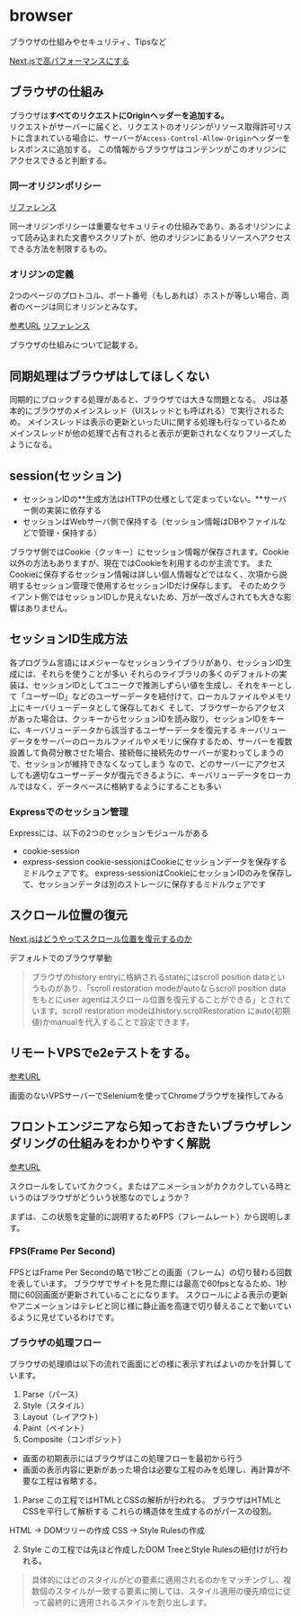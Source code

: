 # browser

ブラウザの仕組みやセキュリティ、Tipsなど

[Next.jsで高パフォーマンスにする](https://www.docswell.com/s/ashphy/KM1NQ6-you-dont-need-nextjs#p9)

## ブラウザの仕組み

ブラウザは**すべてのリクエストにOriginヘッダーを追加する。**  
リクエストがサーバーに届くと、リクエストのオリジンがリソース取得許可リストに含まれている場合に、サーバーが`Access-Control-Allow-Origin`ヘッダーをレスポンスに追加する。
この情報からブラウザはコンテンツがこのオリジンにアクセスできると判断する。

### 同一オリジンポリシー

[リファレンス](https://developer.mozilla.org/ja/docs/Web/Security/Same-origin_policy)

同一オリジンポリシーは重要なセキュリティの仕組みであり、あるオリジンによって読み込まれた文書やスクリプトが、他のオリジンにあるリソースへアクセスできる方法を制限するもの。

### オリジンの定義

2つのページのプロトコル、ポート番号（もしあれば）ホストが等しい場合、両者のページは同じオリジンとみなす。

[参考URL](https://zenn.dev/silverbirder/articles/e10295948e17ca)
[リファレンス](https://developer.mozilla.org/ja/docs/Web/Performance/How_browsers_work)

ブラウザの仕組みについて記載する。

## 同期処理はブラウザはしてほしくない

同期的にブロックする処理があると、ブラウザでは大きな問題となる。
JSは基本的にブラウザのメインスレッド（UIスレッドとも呼ばれる）で実行されるため。
メインスレッドは表示の更新といったUIに関する処理も行なっているためメインスレッドが他の処理で占有されると表示が更新されなくなりフリーズしたようになる。

## session(セッション)

- セッションIDの**生成方法はHTTPの仕様として定まっていない。**サーバー側の実装に依存する
- セッションはWebサーバ側で保持する（セッション情報はDBやファイルなどで管理・保持する）

ブラウザ側ではCookie（クッキー）にセッション情報が保存されます。Cookie以外の方法もありますが、現在ではCookieを利用するのが主流です。
またCookieに保存するセッション情報は詳しい個人情報などではなく、次項から説明するセッション管理で使用するセッションIDだけ保存します。
そのためクライアント側ではセッションIDしか見えないため、万が一改ざんされても大きな影響はありません。

セッションID生成方法
- 
各プログラム言語にはメジャーなセッションライブラリがあり、セッションID生成には、それらを使うことが多い
それらのライブラリの多くのデフォルトの実装は、セッションIDとしてユニークで推測しずらい値を生成し、それをキーとして「ユーザーID」などのユーザーデータを紐付けて、ローカルファイルやメモリ上にキーバリューデータとして保存しておく
そして、ブラウザーからアクセスがあった場合は、クッキーからセッションIDを読み取り、セッションIDをキーに、キーバリューデータから該当するユーザーデータを復元する
キーバリューデータをサーバーのローカルファイルやメモリに保存するため、サーバーを複数設置して負荷分散させた場合、接続毎に接続先のサーバーが変わってしまうので、セッションが維持できなくなってしまう
なので、どのサーバーにアクセスしても適切なユーザーデータが復元できるように、キーバリューデータをローカルではなく、データベースに格納するようにすることも多い

### Expressでのセッション管理

Expressには、以下の2つのセッションモジュールがある
- cookie-session
- express-session
cookie-sessionはCookieにセッションデータを保存するミドルウェアです。
express-sessionはCookieにセッションIDのみを保存して、セッションデータは別のストレージに保存するミドルウェアです

## スクロール位置の復元
[Next.jsはどうやってスクロール位置を復元するのか](https://zenn.dev/akfm/articles/next-js-scroll-restore)

デフォルトでのブラウザ挙動
>ブラウザのhistory entryに格納されるstateにはscroll position dataというものがあり、「scroll restoration modeがautoならscroll position dataをもとにuser agentはスクロール位置を復元することができる」とされています。scroll restoration modeはhistory.scrollRestoration にauto(初期値)かmanualを代入することで設定できます。

## リモートVPSでe2eテストをする。
[参考URL](https://dreamerdream.hateblo.jp/entry/2019/04/24/170000)

画面のないVPSサーバーでSeleniumを使ってChromeブラウザを操作してみる

## フロントエンジニアなら知っておきたいブラウザレンダリングの仕組みをわかりやすく解説

[参考URL](https://blog.leap-in.com/lets-learn-how-to-browser-works/)

スクロールをしていてカクつく。またはアニメーションがカクカクしている時というのはブラウザがどういう状態なのでしょうか？

まずは、この状態を定量的に説明するためFPS（フレームレート）から説明します。
### FPS(Frame Per Second)

FPSとはFrame Per Secondの略で1秒ごとの画面（フレーム）の切り替わる回数を表しています。
ブラウザでサイトを見た際には最高で60fpsとなるため、1秒間に60回画面が更新されていることになります。
スクロールによる表示の更新やアニメーションはテレビと同じ様に静止画を高速で切り替えることで動いているように見せているわけです。


### ブラウザの処理フロー

ブラウザの処理順は以下の流れで画面にどの様に表示すればよいのかを計算しています。
1. Parse（パース）
2. Style（スタイル）
3. Layout（レイアウト）
4. Paint（ペイント）
5. Composite（コンポジット）

- 画面の初期表示にはブラウザはこの処理フローを最初から行う
- 画面の表示内容に更新があった場合は必要な工程のみを処理し、再計算が不要な工程は省略する。

1. Parse
この工程ではHTMLとCSSの解析が行われる。
ブラウザはHTMLとCSSを平行して解析する
これらの構造体を生成するのがパースの役割。

HTML → DOMツリーの作成
CSS → Style Rulesの作成

2. Style
この工程では先ほど作成したDOM TreeとStyle Rulesの紐付けが行われる。
>具体的にはどのスタイルがどの要素に適用されるのかをマッチングし、複数個のスタイルが一致する要素に関しては、スタイル適用の優先順位に従って最終的に適用されるスタイルを割り出します。
